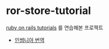 # ror-store-tutorial

[ruby on rails tutorials](https://guides.rubyonrails.org/) 를 연습해본 프로젝트 
- [인썸니아 번역](https://rails.insomenia.com/getting_started.html)